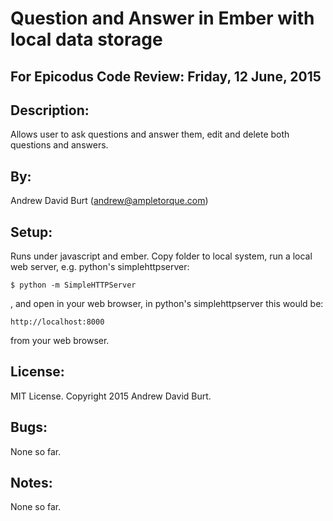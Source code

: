 Question and Answer in Ember with local data storage
====================================================

For Epicodus Code Review: Friday, 12 June, 2015
----------------------------------------------

Description:
------------
Allows user to ask questions and answer them, edit and delete both questions and answers.

By:
---
Andrew David Burt (andrew@ampletorque.com)

Setup:
------
Runs under javascript and ember. Copy folder to local system, run a local web server, e.g. python's simplehttpserver:

    $ python -m SimpleHTTPServer

, and open in your web browser, in python's simplehttpserver this would be:

    http://localhost:8000

from your web browser.

License:
--------
MIT License. Copyright 2015 Andrew David Burt.

Bugs:
-----
None so far.

Notes:
------
None so far.
